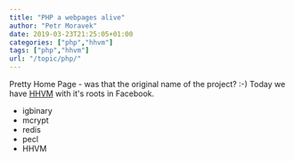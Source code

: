 ```yaml
---
title: "PHP a webpages alive"
author: "Petr Moravek"
date: 2019-03-23T21:25:05+01:00
categories: ["php","hhvm"]
tags: ["php","hhvm"]
url: "/topic/php/"
---
```


Pretty Home Page - was that the original name of the project? :-)
Today we have [HHVM](https://hhvm.com/) with it's roots in Facebook.

<!--more-->

* igbinary
* mcrypt
* redis
* pecl
* HHVM

